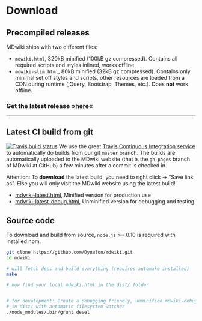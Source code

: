 <!-- markdownlint-disable MD042 -->
# Download

## Precompiled releases

MDwiki ships with two different files:

* `mdwiki.html`, 320kB minified (100kB gz compressed). Contains all required scripts and styles inlined, works offline
* `mdwiki-slim.html`, 80kB minified (32kB gz compressed). Contains only minimal set off styles and scripts, other resources are loaded from a CDN during runtime (jQuery, Bootstrap, Themes, etc.). Does __not__ work offline.

### Get the latest release &raquo;[here][release_dl]&laquo;

***

## Latest CI build from git

[![Travis build status](https://api.travis-ci.org/Dynalon/mdwiki.png)]()
We use the great [Travis Continuous Integration service](http://www.travis-ci.org) to automatically do builds from our git `master` branch. The builds are automatically uploaded to the MDwiki website (that is the `gh-pages` branch of MDwiki at GitHub) a few minutes after a commit is checked in.

Attention: To __download__ the latest build, you need to right click -> "Save link as". Else you will only visit the MDwiki website using the latest build!

* [mdwiki-latest.html](mdwiki-latest.html), Minified version for production use
* [mdwiki-latest-debug.html](mdwiki-latest-debug.html), Unminified version for debugging and testing

## Source code

To download and build from source, `node.js` >= 0.10 is required with installed npm.

```bash
git clone https://github.com/Dynalon/mdwiki.git
cd mdwiki

# will fetch deps and build everything (requires automake installed)
make

# now find your local mdwiki.html in the dist/ folder


# for development: Create a debugging friendly, unminified mdwiki-debug.html
# in dist/ with automatic filesystem watcher
./node_modules/.bin/grunt devel

```

[release_dl]: https://github.com/Dynalon/mdwiki/releases
